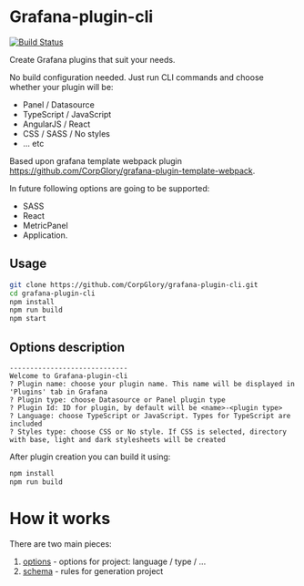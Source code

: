 # Grafana-plugin-cli

[![Build Status](https://travis-ci.org/CorpGlory/grafana-plugin-cli.svg?branch=master)](https://travis-ci.org/CorpGlory/grafana-plugin-cli)

Create Grafana plugins that suit your needs.

No build configuration needed. 
Just run CLI commands and choose whether your plugin will be:
- Panel / Datasource
- TypeScript / JavaScript
- AngularJS / React
- CSS / SASS / No styles
- ... etc

Based upon grafana template webpack plugin https://github.com/CorpGlory/grafana-plugin-template-webpack.

In future following options are going to be supported:
* SASS
* React
* MetricPanel
* Application.

## Usage

```bash
git clone https://github.com/CorpGlory/grafana-plugin-cli.git
cd grafana-plugin-cli
npm install
npm run build
npm start
```

## Options description
```
-----------------------------
Welcome to Grafana-plugin-cli
? Plugin name: choose your plugin name. This name will be displayed in 'Plugins' tab in Grafana
? Plugin type: choose Datasource or Panel plugin type
? Plugin Id: ID for plugin, by default will be <name>-<plugin type>
? Language: choose TypeScript or JavaScript. Types for TypeScript are included
? Styles type: choose CSS or No style. If CSS is selected, directory with base, light and dark stylesheets will be created
```

After plugin creation you can build it using:
```bash
npm install
npm run build
```

# How it works

There are two main pieces:
1. [options](/src/template_options.ts) - options for project: language / type / ...
2. [schema](/src/project_schema/index.ts) - rules for generation project

